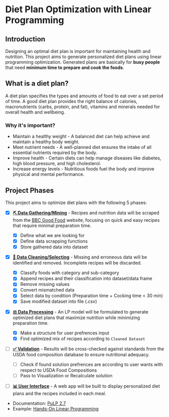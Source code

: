 # Diet Plan Optimization with Linear Programming

## Introduction

Designing an optimal diet plan is important for maintaining health and nutrition. This project aims to generate personalized diet plans using linear programming optimization. Generated plans are basically for **busy people** that need **minimum time to prepare and cook the foods**.

## What is a diet plan?

A diet plan specifies the types and amounts of food to eat over a set period of time. A good diet plan provides the right balance of calories, macronutrients (carbs, protein, and fat), vitamins and minerals needed for overall health and wellbeing.

### Why it's important?

* Maintain a healthy weight - A balanced diet can help achieve and maintain a healthy body weight.
* Meet nutrient needs - A well-planned diet ensures the intake of all essential nutrients required by the body.
* Improve health - Certain diets can help manage diseases like diabetes, high blood pressure, and high cholesterol.
* Increase energy levels - Nutritious foods fuel the body and improve physical and mental performance.

## Project Phases

This project aims to optimize diet plans with the following 5 phases:

- [x] **[⛏ Data Gathering/Mining](#⛏Phase-1:-Data-Mining)** - Recipes and nutrition data will be scraped from the [BBC Good Food]("bbcgoodfood.com") website, focusing on quick and easy recipes that require minimal preparation time.
    - [x] Define what we are looking for
    - [x] Define data scrapping functions
    - [x] Store gathered data into dataset

- [x] **[🧹 Data Cleaning/Selecting](#🧹Phase-2:-Data-Cleaning)** - Missing and erroneous data will be identified and removed. Incomplete recipes will be discarded.
    - [x] Classify foods with category and sub-category
    - [x] Append recipes and their classification into dataset/data frame
    - [x] Remove missing values
    - [x] Convert mismatched data
    - [x] Select data by condition (Preparation time + Cocking time < 30 min)
    - [x] Save modified dataset into file (.csv)

- [x] **[⚖ Data Processing](#⚖Phase-3:-Data-Processing)** - An LP model will be formulated to generate optimized diet plans that maximize nutrition while minimizing preparation time.
    - [x] Make a structure for user prefrences input
    - [x] Find optimized mix of recipes according to `Cleaned Dataset`

- [ ] **[✅ Validation](#✅Phase-4:-Validation)** - Results will be cross-checked against standards from the USDA food composition database to ensure nutritional adequacy.
    - [ ] Check if found solution prefrences are according to user wants with respect to USDA Food Compositions
    - [ ] Pass to Visualization or Recalculate solution
- [ ] **[📊 User Interface](#📊Phase-5:-Interface)** - A web app will be built to display personalized diet plans and the recipes included in each meal.



+ Documentation: [PuLP 2.7]("https://coin-or.github.io/pulp/index.html")
+ Example: [Hands-On Linear Programming]("https://realpython.com/linear-programming-python/")
